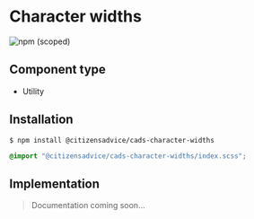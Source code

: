 # Character widths

![npm (scoped)](https://img.shields.io/npm/v/@citizensadvice/cads-character-widths.svg)


## Component type

- Utility

## Installation

```
$ npm install @citizensadvice/cads-character-widths
```

```scss
@import "@citizensadvice/cads-character-widths/index.scss";
```

## Implementation

> Documentation coming soon...
